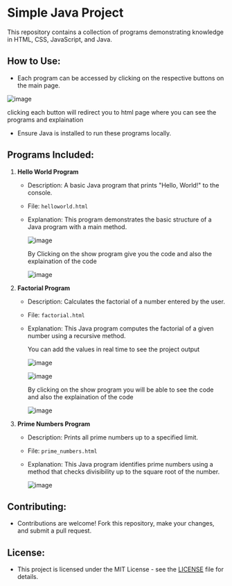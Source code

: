 # Simple Java Project

This repository contains a collection of programs demonstrating knowledge in HTML, CSS, JavaScript, and Java.

## How to Use:
- Each program can be accessed by clicking on the respective buttons on the main page.

![image](https://github.com/Shree563/java_simple_project/assets/173329929/5050a41e-0cff-4f97-9e06-f37484868a78)

clicking each button will redirect you to html page where you can see the programs and explaination

- Ensure Java is installed to run these programs locally.

## Programs Included:

1. **Hello World Program**
   - Description: A basic Java program that prints "Hello, World!" to the console.
   - File: `helloworld.html`
   - Explanation: This program demonstrates the basic structure of a Java program with a main method.
  
     ![image](https://github.com/Shree563/java_simple_project/assets/173329929/2fc490ae-39a0-4be1-b1da-2fa97eb3f1b4)

     By Clicking on the show program give you the code and also the explaination of the code

     ![image](https://github.com/Shree563/java_simple_project/assets/173329929/df07b4f1-fcd1-4e16-9aac-ffdf63d0eb0e)



2. **Factorial Program**
   - Description: Calculates the factorial of a number entered by the user.
   - File: `factorial.html`
   - Explanation: This Java program computes the factorial of a given number using a recursive method.
  
     You can add the values in real time to see the project output
  
     ![image](https://github.com/Shree563/java_simple_project/assets/173329929/59a7e334-24d1-4806-8be5-323c1358e27c)

     ![image](https://github.com/Shree563/java_simple_project/assets/173329929/71c9a561-48f1-4206-ace3-87b0f9164c54)

     By clicking on the show program you will be able to see the code and also the explaination of the code

     ![image](https://github.com/Shree563/java_simple_project/assets/173329929/a9d9743f-e6ef-4c43-a5aa-f6774f1b655a)




3. **Prime Numbers Program**
   - Description: Prints all prime numbers up to a specified limit.
   - File: `prime_numbers.html`
   - Explanation: This Java program identifies prime numbers using a method that checks divisibility up to the square root of the number.
  
     ![image](https://github.com/Shree563/java_simple_project/assets/173329929/372b20f4-6e42-4696-908d-d4807371eb0d)



## Contributing:
- Contributions are welcome! Fork this repository, make your changes, and submit a pull request.

## License:
- This project is licensed under the MIT License - see the [LICENSE](LICENSE) file for details.
